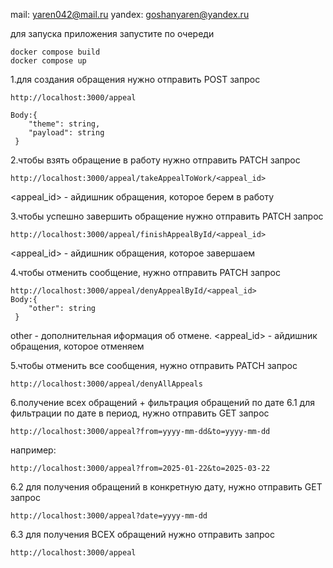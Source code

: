 mail: yaren042@mail.ru
yandex: goshanyaren@yandex.ru

для запуска приложения запустите по очереди

```
docker compose build
docker compose up
```

1.для создания обращения нужно отправить POST запрос

```
http://localhost:3000/appeal

Body:{
    "theme": string,
    "payload": string
 }
```

2.чтобы взять обращение в работу нужно отправить PATCH запрос

```
http://localhost:3000/appeal/takeAppealToWork/<appeal_id>
```

<appeal_id> - айдишник обращения, которое берем в работу

3.чтобы успешно завершить обращение нужно отправить PATCH запрос

```
http://localhost:3000/appeal/finishAppealById/<appeal_id>
```

<appeal_id> - айдишник обращения, которое завершаем

4.чтобы отменить сообщение, нужно отправить PATCH запрос

```
http://localhost:3000/appeal/denyAppealById/<appeal_id>
Body:{
    "other": string
 }
```

other - дополнительная иформация об отмене.
<appeal_id> - айдишник обращения, которое отменяем

5.чтобы отменить все сообщения, нужно отправить PATCH запрос

```
http://localhost:3000/appeal/denyAllAppeals
```

6.получение всех обращений + фильтрация обращений по дате
6.1 для фильтрации по дате в период, нужно отправить GET запрос

```
http://localhost:3000/appeal?from=yyyy-mm-dd&to=yyyy-mm-dd
```

например:

```
http://localhost:3000/appeal?from=2025-01-22&to=2025-03-22
```

6.2 для получения обращений в конкретную дату, нужно отправить GET запрос

```
http://localhost:3000/appeal?date=yyyy-mm-dd
```

6.3 для получения ВСЕХ обращений нужно отправить запрос

```
http://localhost:3000/appeal
```
